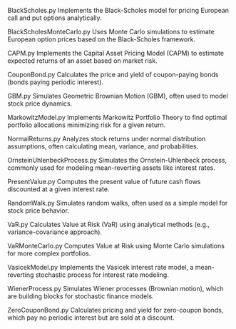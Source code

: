 BlackScholes.py
Implements the Black-Scholes model for pricing European call and put options analytically.

BlackScholesMonteCarlo.py
Uses Monte Carlo simulations to estimate European option prices based on the Black-Scholes framework.

CAPM.py
Implements the Capital Asset Pricing Model (CAPM) to estimate expected returns of an asset based on market risk.

CouponBond.py
Calculates the price and yield of coupon-paying bonds (bonds paying periodic interest).

GBM.py
Simulates Geometric Brownian Motion (GBM), often used to model stock price dynamics.

MarkowitzModel.py
Implements Markowitz Portfolio Theory to find optimal portfolio allocations minimizing risk for a given return.

NormalReturns.py
Analyzes stock returns under normal distribution assumptions, often calculating mean, variance, and probabilities.

OrnsteinUhlenbeckProcess.py
Simulates the Ornstein-Uhlenbeck process, commonly used for modeling mean-reverting assets like interest rates.

PresentValue.py
Computes the present value of future cash flows discounted at a given interest rate.

RandomWalk.py
Simulates random walks, often used as a simple model for stock price behavior.

VaR.py
Calculates Value at Risk (VaR) using analytical methods (e.g., variance-covariance approach).

VaRMonteCarlo.py
Computes Value at Risk using Monte Carlo simulations for more complex portfolios.

VasicekModel.py
Implements the Vasicek interest rate model, a mean-reverting stochastic process for interest rate modeling.

WienerProcess.py
Simulates Wiener processes (Brownian motion), which are building blocks for stochastic finance models.

ZeroCouponBond.py
Calculates pricing and yield for zero-coupon bonds, which pay no periodic interest but are sold at a discount.
